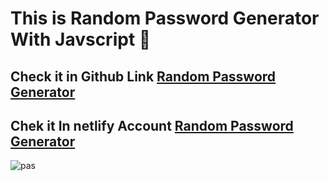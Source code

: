 <h1>This is Random Password Generator With Javscript 🥰</h1>

<h2> Check it in Github Link <a href=" https://maryama-mohamed.github.io/Random-Password-Generator/">Random Password Generator</a></h2>

<h2> Chek it In netlify Account <a href="">Random Password Generator </a> </h2>

![pas](https://github.com/user-attachments/assets/2cb294eb-b013-47be-9e3d-70bbd938d688)
